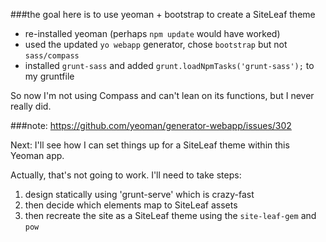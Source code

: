 ###the goal here is to use yeoman + bootstrap to create a SiteLeaf theme

- re-installed yeoman (perhaps `npm update` would have worked)
- used the updated `yo webapp` generator, chose `bootstrap` but not `sass/compass`
- installed `grunt-sass` and added `grunt.loadNpmTasks('grunt-sass');` to my gruntfile

So now I'm not using Compass and can't lean on its functions, but I never really did.

###note: https://github.com/yeoman/generator-webapp/issues/302

Next: I'll see how I can set things up for a SiteLeaf theme within this Yeoman app.

Actually, that's not going to work. I'll need to take steps:
1. design statically using 'grunt-serve' which is crazy-fast
2. then decide which elements map to SiteLeaf assets
3. then recreate the site as a SiteLeaf theme using the `site-leaf-gem` and `pow`




